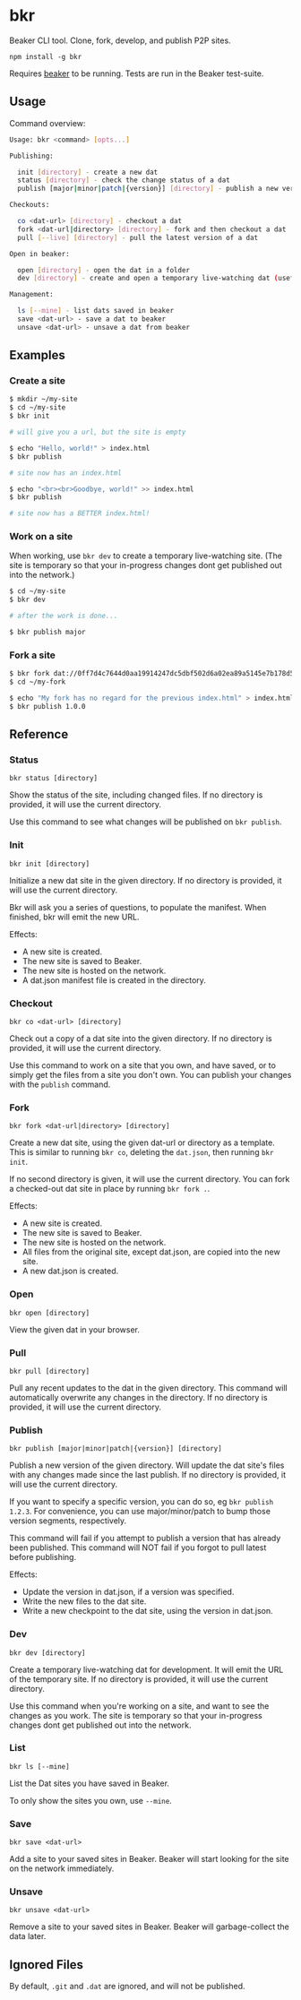 # bkr

Beaker CLI tool.
Clone, fork, develop, and publish P2P sites.

```
npm install -g bkr
```

Requires [beaker](https://github.com/beakerbrowser/beaker) to be running.
Tests are run in the Beaker test-suite.

## Usage

Command overview:

```bash
Usage: bkr <command> [opts...]

Publishing:

  init [directory] - create a new dat
  status [directory] - check the change status of a dat
  publish [major|minor|patch|{version}] [directory] - publish a new version of a dat

Checkouts:

  co <dat-url> [directory] - checkout a dat
  fork <dat-url|directory> [directory] - fork and then checkout a dat
  pull [--live] [directory] - pull the latest version of a dat

Open in beaker:

  open [directory] - open the dat in a folder
  dev [directory] - create and open a temporary live-watching dat (useful for dev)

Management:

  ls [--mine] - list dats saved in beaker
  save <dat-url> - save a dat to beaker
  unsave <dat-url> - unsave a dat from beaker
```

## Examples

### Create a site

```bash
$ mkdir ~/my-site
$ cd ~/my-site
$ bkr init

# will give you a url, but the site is empty

$ echo "Hello, world!" > index.html
$ bkr publish

# site now has an index.html

$ echo "<br><br>Goodbye, world!" >> index.html
$ bkr publish

# site now has a BETTER index.html!
```

### Work on a site

When working, use `bkr dev` to create a temporary live-watching site.
(The site is temporary so that your in-progress changes dont get published out into the network.)

```bash
$ cd ~/my-site
$ bkr dev 

# after the work is done...

$ bkr publish major
```

### Fork a site

```bash
$ bkr fork dat://0ff7d4c7644d0aa19914247dc5dbf502d6a02ea89a5145e7b178d57db00504cd/ ~/my-fork
$ cd ~/my-fork

$ echo "My fork has no regard for the previous index.html" > index.html
$ bkr publish 1.0.0
```

## Reference

### Status

```
bkr status [directory]
```

Show the status of the site, including changed files.
If no directory is provided, it will use the current directory.

Use this command to see what changes will be published on `bkr publish`.

### Init

```
bkr init [directory]
```

Initialize a new dat site in the given directory.
If no directory is provided, it will use the current directory.

Bkr will ask you a series of questions, to populate the manifest.
When finished, bkr will emit the new URL.

Effects:

 - A new site is created.
 - The new site is saved to Beaker.
 - The new site is hosted on the network.
 - A dat.json manifest file is created in the directory.

### Checkout

```
bkr co <dat-url> [directory]
```

Check out a copy of a dat site into the given directory.
If no directory is provided, it will use the current directory.

Use this command to work on a site that you own, and have saved, or to simply get the files from a site you don't own.
You can publish your changes with the `publish` command.

### Fork

```
bkr fork <dat-url|directory> [directory]
```

Create a new dat site, using the given dat-url or directory as a template.
This is similar to running `bkr co`, deleting the `dat.json`, then running `bkr init`.

If no second directory is given, it will use the current directory.
You can fork a checked-out dat site in place by running `bkr fork .`.

Effects:

 - A new site is created.
 - The new site is saved to Beaker.
 - The new site is hosted on the network.
 - All files from the original site, except dat.json, are copied into the new site.
 - A new dat.json is created.

### Open

```
bkr open [directory]
```

View the given dat in your browser.

### Pull

```
bkr pull [directory]
```

Pull any recent updates to the dat in the given directory.
This command will automatically overwrite any changes in the directory.
If no directory is provided, it will use the current directory.

### Publish

```
bkr publish [major|minor|patch|{version}] [directory]
```

Publish a new version of the given directory.
Will update the dat site's files with any changes made since the last publish.
If no directory is provided, it will use the current directory.

If you want to specify a specific version, you can do so, eg `bkr publish 1.2.3`.
For convenience, you can use major/minor/patch to bump those version segments, respectively.

This command will fail if you attempt to publish a version that has already been published.
This command will NOT fail if you forgot to pull latest before publishing.

Effects:

 - Update the version in dat.json, if a version was specified.
 - Write the new files to the dat site.
 - Write a new checkpoint to the dat site, using the version in dat.json.

### Dev

```
bkr dev [directory]
```

Create a temporary live-watching dat for development.
It will emit the URL of the temporary site.
If no directory is provided, it will use the current directory.

Use this command when you're working on a site, and want to see the changes as you work.
The site is temporary so that your in-progress changes dont get published out into the network.

### List

```
bkr ls [--mine]
```

List the Dat sites you have saved in Beaker.

To only show the sites you own, use `--mine`.

### Save

```
bkr save <dat-url>
```

Add a site to your saved sites in Beaker.
Beaker will start looking for the site on the network immediately.

### Unsave

```
bkr unsave <dat-url>
```

Remove a site to your saved sites in Beaker.
Beaker will garbage-collect the data later.


## Ignored Files

By default, `.git` and `.dat` are ignored, and will not be published.
